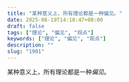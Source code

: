 ```yaml
---
title: "某种意义上，所有理论都是一种偏见。"
date: 2025-06-19T14:18:47+08:00
draft: false
tags: ["理论", "偏见", "观点"]
keywords: ["理论", "偏见", "观点"]
description: ""
slug: "1901"
---
```


某种意义上，所有理论都是一种*偏见*。
